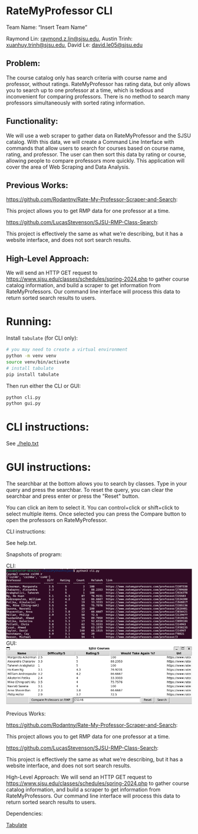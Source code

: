 # RateMyProfessor CLI

Team Name: “Insert Team Name”

Raymond Lin: raymond.z.lin@sjsu.edu, Austin Trinh: xuanhuy.trinh@sjsu.edu, David Le: david.le05@sjsu.edu

## Problem:
The course catalog only has search criteria with course name and professor, without ratings. RateMyProfessor has rating data, but only allows you to search up to one professor at a time, which is tedious and inconvenient for comparing professors. There is no method to search many professors simultaneously with sorted rating information.

## Functionality:
We will use a web scraper to gather data on RateMyProfessor and the SJSU catalog. With this data, we will create a Command Line Interface with commands that allow users to search for courses based on course name, rating, and professor. The user can then sort this data by rating or course, allowing people to compare professors more quickly. This application will cover the area of Web Scraping and Data Analysis.

## Previous Works:

https://github.com/Rodantny/Rate-My-Professor-Scraper-and-Search:

This project allows you to get RMP data for one professor at a time.

https://github.com/LucasStevenson/SJSU-RMP-Class-Search:

This project is effectively the same as what we’re describing, but it has a website interface, and does not sort search results.

## High-Level Approach:
We will send an HTTP GET request to https://www.sjsu.edu/classes/schedules/spring-2024.php to gather course catalog information, and build a scraper to get information from RateMyProfessors. Our command line interface will process this data to return sorted search results to users.

# Running:

Install `tabulate` (for CLI only):
```bash
# you may need to create a virtual environment
python -m venv venv
source venv/bin/activate
# install tabulate
pip install tabulate
```

Then run either the CLI or GUI:

```bash
python cli.py
python gui.py
```

# CLI instructions:

See [./help.txt](./help.txt)

# GUI instructions:

The searchbar at the bottom allows you to search by classes. Type in your query and press the searchbar. To reset the
query, you can clear the searchbar and press enter or press the "Reset" button.

You can click an item to select it. You can control+click or shift+click to select multiple items. Once selected you can press the Compare button to open
the professors on RateMyProfessor.

CLI instructions:

See help.txt. 

Snapshots of program:

CLI:
![alt text](image.png)
GUI: 
![alt text](image-1.png)

Previous Works:

https://github.com/Rodantny/Rate-My-Professor-Scraper-and-Search:

This project allows you to get RMP data for one professor at a time.

https://github.com/LucasStevenson/SJSU-RMP-Class-Search:

This project is effectively the same as what we’re describing, but it has a website interface, and does not sort search results.

High-Level Approach:
We will send an HTTP GET request to https://www.sjsu.edu/classes/schedules/spring-2024.php to gather course catalog information, and build a scraper to get information from RateMyProfessors. Our command line interface will process this data to return sorted search results to users.

Dependencies:

[Tabulate](https://pypi.org/project/tabulate/)
